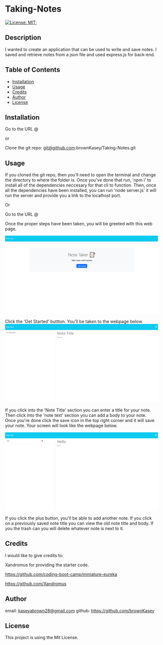 # Taking-Notes
[![License: MIT](https://img.shields.io/badge/License-MIT-yellow.svg)](https://opensource.org/licenses/MIT);

## Description

I wanted to create an application that can be used to write and save notes. I saved and retrieve notes from a json file and used express.js for back-end.

## Table of Contents

- [Installation](#installation)
- [Usage](#usage)
- [Credits](#credits)
- [Author](#author)
- [License](#license)

## Installation
Go to the URL @ 

or

Clone the git repo: git@github.com:brownKasey/Taking-Notes.git


## Usage
If you cloned the git repo, then you'll need to open the terminal and change the directory to where the folder is. Once you've done that run, 'npm i' to install all of the dependencies neccesary for that cli to function. Then, once all the dependencies have been installed, you can run 'node server.js' it will run the server and provide you a link to the localhost port.

Or 

Go to the URL @

Once the proper steps have been taken, you will be greeted with this web page.

![Homepage](./assets/Images/Homepage.png)

Click the 'Get Started' buttton. You'll be taken to the webpage below.
![No saved Note](./assets/Images/Notes.png)

If you click into the 'Note Title' section you can enter a title for your note. Then click into the 'note text' section you can add a body to your note. Once you're done click the save icon in the top right corner and it will save your note. Your screen will look like the webpage below.

![Saved-Note](./assets/Images/Note-Save.png)

If you click the plus button, you'll be able to add another note. If you click on a previously saved note title you can view the old note title and body. If you the trash can you will delete whatever note is next to it. 

## Credits

I would like to give credits to: 

Xandromus for providing the starter code.

https://github.com/coding-boot-camp/miniature-eureka

https://github.com/Xandromus

## Author

email: kaseyabrown28@gmail.com
github: https://github.com/brownKasey

## License

This project is using the Mit License. 
